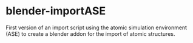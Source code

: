 # blender-importASE
First version of an import script using the atomic simulation environment (ASE) to create a blender addon for the import of atomic structures. 
